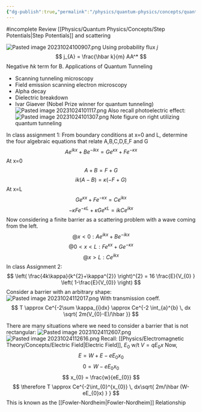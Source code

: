 ```yaml
---
{"dg-publish":true,"permalink":"/physics/quantum-physics/concepts/quantum-tunneling/"}
---
```


#incomplete 
Review [[Physics/Quantum Physics/Concepts/Step Potentials\|Step Potentials]] and scattering

![Pasted image 20231024100907.png](/img/user/Attachments/Pasted%20image%2020231024100907.png)
Using probability flux $j$
$$
 j_{A} = \frac{\hbar k}{m} AA^*
$$
Negative $\hbar k$ term for B. 
Applications of Quantum Tunneling
- Scanning tunneling microscopy
- Field emission scanning electron microscopy
- Alpha decay
- Dielectric breakdown
- Ivar Giaever (Nobel Prize winner for quantum tunneling)
![Pasted image 20231024101117.png](/img/user/Attachments/Pasted%20image%2020231024101117.png)
Also recall photoelectric effect: 
![Pasted image 20231024101307.png](/img/user/Attachments/Pasted%20image%2020231024101307.png)
Note figure on right utilizing quantum tunneling

In class assignment 1: 
From boundary conditions at x=0 and L, determine the four algebraic equations that relate A,B,C,D,E,F and G
$$
Ae^{ikx} + Be^{-ikx} =Ge^{\kappa x} +  Fe^{-\kappa x}
$$
At x=0
$$
A+B = F+G
$$
$$
ik(A-B) = \kappa(-F+G)
$$
At x=L
$$
  Ge^{\kappa x} + Fe^{-\kappa x} = Ce^{ikx}
$$
$$
-\kappa Fe^{-\kappa L} + \kappa Ge^{\kappa L} = ikCe^{ikx}
$$
Now considering a finite barrier as a scattering problem with a wave coming from the left.
$$
@x<0: Ae^{ikx} + Be^{-ikx}
$$
$$
@0<x<L: Fe^{\kappa x} + Ge^{-\kappa x}
$$
$$
@ x>L: Ce^{ikx}
$$
In class Assignment 2:
$$
\left( \frac{4k\kappa}{k^{2}+\kappa^{2}} \right)^{2} = 16 \frac{E}{V_{0} } \left( 1-\frac{E}{V_{0}} \right)
$$
Consider a barrier with an arbitrary shape: 
![Pasted image 20231024112017.png](/img/user/Attachments/Pasted%20image%2020231024112017.png)
With transmission coeff. 
$$
 T \approx Ce^{-2\sum \kappa_{i}dx} \approx Ce^{-2
\int_{a}^{b} \, dx \sqrt{ 2m(V_{0}-E)/\hbar }}
$$

There are many situations where we need to consider a barrier that is not rectangular:
![Pasted image 20231024112607.png](/img/user/Attachments/Pasted%20image%2020231024112607.png)
![Pasted image 20231024112616.png](/img/user/Attachments/Pasted%20image%2020231024112616.png)
Recall: [[Physics/Electromagnetic Theory/Concepts/Electric Field\|Electric Field]], $E_{0}$ w/t $V = qE_{0}x$ 
Now, 
$$
E = W + E -eE_{0}x_{0}
$$
$$
0 = W - eE_{0}x_{0}
$$
$$
x_{0} = \frac{w}{eE_{0}}
$$
$$
\therefore T \approx Ce^{-2\int_{0}^{x_{0}} \, dx\sqrt{ 2m/\hbar (W-eE_{0}x) } }
$$
This is known as the [[Fowler-Nordheim\|Fowler-Nordheim]] Relationship